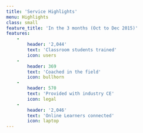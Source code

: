 ```yaml
---
title: 'Service Highlights'
menu: Highlights
class: small
feature_title: 'In the 3 months (Oct to Dec 2015)'
features:
    -
        header: '2,044'
        text: 'Classroom students trained'
        icon: users
    -
        header: 369
        text: 'Coached in the field'
        icon: bullhorn
    -
        header: 570
        text: 'Provided with industry CE'
        icon: legal
    -
        header: '2,046'
        text: 'Online Learners connected'
        icon: laptop
---
```

